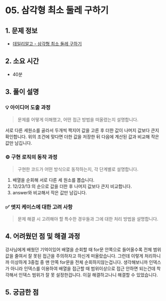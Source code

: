 # 05. 삼각형 최소 둘레 구하기

## 1. 문제 정보
- [데일리알고 - 삼각형 최소 둘레 구하기](https://dailyalgo.kr/problems/163)

## 2. 소요 시간
- 40분

## 3. 풀이 설명
### 💡 아이디어 도출 과정
> 문제를 어떻게 이해했고, 어떤 접근 방법을 떠올렸는지 설명합니다.

서로 다른 세원소를 골라서 두개씩 짝지어 값을 고른 후 더한 값이 나머지 값보다 큰지 확인합니다.
위의 조건에 맞다면 더한 값을 저장한 뒤 다음에 계산된 값과 비교해 작은 값만 남깁니다.


### ⚙️ 구현 로직의 동작 과정
> 구현한 코드가 어떤 방식으로 동작하는지, 각 단계별로 설명합니다.

1. 배열을 순회해 서로 다른 세 원소를 뽑습니다.
2. 12/23/13 의 순으로 값을 더한 후 나머지 값보다 큰지 비교합니다.
3. answer와 비교해서 작은 값만 남깁니다.


### ✅ 엣지 케이스에 대한 고려 사항
> 문제 해결 시 고려해야 할 특수한 경우들과 그에 대한 처리 방법을 설명합니다.


## 4. 어려웠던 점 및 해결 과정

강사님에게 배웠던 기억이있어 배열을 순회할 때 for문 안쪽으로 들어올수록 전체 범위 값을 줄여서 잘 못된 접근을 주의하자고 하신게 떠올랐습니다. 그런데 이렇게 처리하니까 이상하게 3중첩 중 맨 안쪽 for문을 전체 순회하지않는겁니다. 생각해보니까 인덱스가 아니라 인덱스를 이용하여 배열을 접근할 때 범위이상으로 접근 안하면 되는건데 착각해서 인덱스 범위가 잘 못 설정한겁니다. 이걸 해결하고나니 해결할 수 있었습니다.

## 5. 궁금한 점
